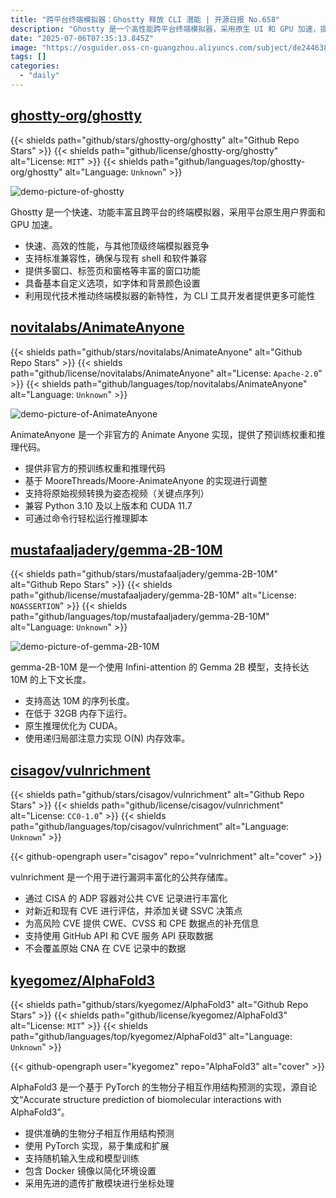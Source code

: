 ```yaml
---
title: "跨平台终端模拟器：Ghostty 释放 CLI 潜能 | 开源日报 No.658"
description: "Ghostty 是一个高性能跨平台终端模拟器，采用原生 UI 和 GPU 加速，提供多窗口/标签页支持，兼顾标准兼容性与现代特性，为开发者带来更强大的 CLI 体验。"
date: "2025-07-06T07:35:13.845Z"
image: "https://osguider.oss-cn-guangzhou.aliyuncs.com/subject/de24463896eb5825ffd457e2bec38aac.png"
tags: []
categories:
  - "daily"
---
```


## [ghostty-org/ghostty](https://github.com/ghostty-org/ghostty)

{{< shields path="github/stars/ghostty-org/ghostty" alt="Github Repo Stars" >}} {{< shields path="github/license/ghostty-org/ghostty" alt="License: `MIT`" >}} {{< shields path="github/languages/top/ghostty-org/ghostty" alt="Language: `Unknown`" >}}

![demo-picture-of-ghostty](https://static.osguider.com/subject/github/ghostty-org/ghostty/86c9d750634941ffe551ddc0305ab59f.png)

Ghostty 是一个快速、功能丰富且跨平台的终端模拟器，采用平台原生用户界面和 GPU 加速。

- 快速、高效的性能，与其他顶级终端模拟器竞争
- 支持标准兼容性，确保与现有 shell 和软件兼容
- 提供多窗口、标签页和窗格等丰富的窗口功能
- 具备基本自定义选项，如字体和背景颜色设置
- 利用现代技术推动终端模拟器的新特性，为 CLI 工具开发者提供更多可能性
  
## [novitalabs/AnimateAnyone](https://github.com/novitalabs/AnimateAnyone)

{{< shields path="github/stars/novitalabs/AnimateAnyone" alt="Github Repo Stars" >}} {{< shields path="github/license/novitalabs/AnimateAnyone" alt="License: `Apache-2.0`" >}} {{< shields path="github/languages/top/novitalabs/AnimateAnyone" alt="Language: `Unknown`" >}}

![demo-picture-of-AnimateAnyone](https://static.osguider.com/subject/github/novitalabs/AnimateAnyone/1a7bad017f9969b6e00cf57f03b72f04.png)

AnimateAnyone 是一个非官方的 Animate Anyone 实现，提供了预训练权重和推理代码。

- 提供非官方的预训练权重和推理代码
- 基于 MooreThreads/Moore-AnimateAnyone 的实现进行调整
- 支持将原始视频转换为姿态视频（关键点序列）
- 兼容 Python 3.10 及以上版本和 CUDA 11.7
- 可通过命令行轻松运行推理脚本
  
## [mustafaaljadery/gemma-2B-10M](https://github.com/mustafaaljadery/gemma-2B-10M)

{{< shields path="github/stars/mustafaaljadery/gemma-2B-10M" alt="Github Repo Stars" >}} {{< shields path="github/license/mustafaaljadery/gemma-2B-10M" alt="License: `NOASSERTION`" >}} {{< shields path="github/languages/top/mustafaaljadery/gemma-2B-10M" alt="Language: `Unknown`" >}}

![demo-picture-of-gemma-2B-10M](https://static.osguider.com/subject/github/mustafaaljadery/gemma-2B-10M/cc1ce9552edc094b8e029142ac0bbb97.png)

gemma-2B-10M 是一个使用 Infini-attention 的 Gemma 2B 模型，支持长达 10M 的上下文长度。

- 支持高达 10M 的序列长度。
- 在低于 32GB 内存下运行。
- 原生推理优化为 CUDA。
- 使用递归局部注意力实现 O(N) 内存效率。
  
## [cisagov/vulnrichment](https://github.com/cisagov/vulnrichment)

{{< shields path="github/stars/cisagov/vulnrichment" alt="Github Repo Stars" >}} {{< shields path="github/license/cisagov/vulnrichment" alt="License: `CC0-1.0`" >}} {{< shields path="github/languages/top/cisagov/vulnrichment" alt="Language: `Unknown`" >}}

{{< github-opengraph user="cisagov" repo="vulnrichment" alt="cover" >}}

vulnrichment 是一个用于进行漏洞丰富化的公共存储库。

- 通过 CISA 的 ADP 容器对公共 CVE 记录进行丰富化
- 对新近和现有 CVE 进行评估，并添加关键 SSVC 决策点
- 为高风险 CVE 提供 CWE、CVSS 和 CPE 数据点的补充信息
- 支持使用 GitHub API 和 CVE 服务 API 获取数据
- 不会覆盖原始 CNA 在 CVE 记录中的数据
  
## [kyegomez/AlphaFold3](https://github.com/kyegomez/AlphaFold3)

{{< shields path="github/stars/kyegomez/AlphaFold3" alt="Github Repo Stars" >}} {{< shields path="github/license/kyegomez/AlphaFold3" alt="License: `MIT`" >}} {{< shields path="github/languages/top/kyegomez/AlphaFold3" alt="Language: `Unknown`" >}}

{{< github-opengraph user="kyegomez" repo="AlphaFold3" alt="cover" >}}

AlphaFold3 是一个基于 PyTorch 的生物分子相互作用结构预测的实现，源自论文“Accurate structure prediction of biomolecular interactions with AlphaFold3”。

- 提供准确的生物分子相互作用结构预测
- 使用 PyTorch 实现，易于集成和扩展
- 支持随机输入生成和模型训练
- 包含 Docker 镜像以简化环境设置
- 采用先进的遗传扩散模块进行坐标处理
  
